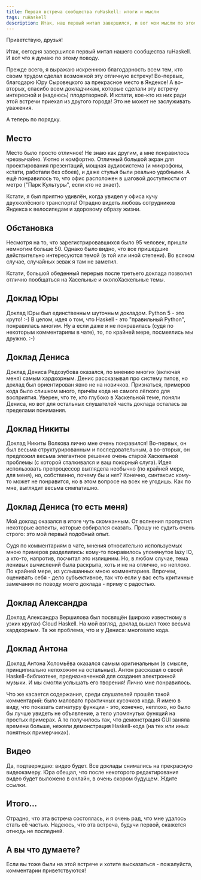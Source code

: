 ```yaml
---
title: Первая встреча сообщества ruHaskell: итоги и мысли
tags: ruHaskell
description: Итак, наш первый митап завершился, и вот мои мысли по этому поводу.
---
```


Приветствую, друзья!

Итак, сегодня завершился первый митап нашего сообщества ruHaskell. И вот что я думаю по этому поводу.

Прежде всего, я выражаю искреннюю благодарность всем тем, кто своим трудом сделал возможной эту отличную встречу! Во-первых, благодарю Юру Сыровецкого за прекрасное место в Яндексе! А во-вторых, спасибо всем докладчикам, которые сделали эту встречу интересной и (надеюсь) плодотворной. И кстати, кое-кто из них ради этой встречи приехал из другого города! Это не может не заслуживать уважения.

А теперь по порядку.

## Место

Место было просто отличное! Не знаю как другим, а мне понравилось чрезвычайно. Уютно и комфортно. Отличный большой экран для проектирования презентаций, мощная аудиосистема (и микрофоны, кстати, работали без сбоев), и даже стулья были реально удобными. А ещё понравилось то, что офис расположен в шаговой доступности от метро ("Парк Культуры", если кто не знает).

Кстати, я был приятно удивлён, когда увидел у офиса кучу двухколёсного транспорта! Отрадно видеть любовь сотрудников Яндекса к велосипедам и здоровому образу жизни.

## Обстановка

Несмотря на то, что зарегистрировавшихся было 95 человек, пришли немногим больше 50. Однако было видно, что все пришедшие действительно интересуются темой (в той или иной степени). Во всяком случае, случайных зевак я там не заметил.

Кстати, большой обеденный перерыв после третьего доклада позволил отлично пообщаться на Хасельные и околоХаскельные темы.

## Доклад Юры

Доклад Юры был единственным шуточным докладом. Python 5 - это круто! :-) В целом, идея о том, что Haskell - это "правильный Python", понравилась многим. Ну а если даже и не понравилась (судя по некоторым комментариям в чате), то, по крайней мере, посмеялись мы дружно. :-)

## Доклад Дениса

Доклад Дениса Редозубова оказался, по мнению многих (включая меня) самым хардкорным. Денис рассказывал про систему типов, но доклад был ориентирован явно не на новичков. Признаться, примеров кода было слишком много, причём кода не самого лёгкого для восприятия. Уверен, что те, кто глубоко в Хаскельной теме, поняли Дениса, но вот для остальных слушателей часть доклада осталась за пределами понимания.

## Доклад Никиты

Доклад Никиты Волкова лично мне очень понравился! Во-первых, он был весьма структурированным и последовательным, а во-вторых, он предложил весьма элегантное решение очень старой Хаскельной проблемы (с которой сталкивался и ваш покорный слуга). Идея использовать препроцессор выглядела необычно (по крайней мере, для меня), но, собственно, почему бы и нет? Конечно, синтаксис кому-то может не понравится, но в этом вопросе на всех не угодишь. Как по мне, выглядит весьма симпатишно.

## Доклад Дениса (то есть меня)

Мой доклад оказался в итоге чуть скомканным. От волнения пропустил некоторые аспекты, которые собирался сказать. Прошу не судить очень строго: это мой первый подобный опыт.

Судя по комментариям в чате, мнения относительно используемых мною примеров разделились: кому-то понравилось упомянутое lazy IO, а кто-то, напротив, посчитал это излишним. Но, в любом случае, тема ленивых вычислений была раскрыта, хоть и не на отлично, но неплохо. По крайней мере, из услышанных мною комментариев. Впрочем, оценивать себя - дело субъективное, так что если у вас есть критичные замечания по поводу моего доклада - приму с радостью.

## Доклад Александра

Доклад Александра Вершилова был посвящён (широко известному в узких кругах) Cloud Haskell. На мой взгляд, доклад вышел тоже весьма хардкорным. Та же проблема, что и у Дениса: многовато кода. 

## Доклад Антона

Доклад Антона Холомьёва оказался самым оригинальным (в смысле, принципиально непохожим на остальные). Антон рассказал о своей Haskell-библиотеке, предназначенной для создания электронной музыки. И мы смогли услышать его творения! Лично мне понравилось.

Что же касается содержания, среди слушателей прошёл такой комментарий: было маловато практичных кусочков кода. Я имею в виду, что показать сигнатуру функции - это, конечно, неплохо, но было бы лучше увидеть не объявление, а тело упомянутых функций на простых примерах. А то получилось так, что демонстрация GUI заняла времени больше, нежели демонстрация Haskell-кода (на тех или иных понятных примерчиках).

## Видео

Да, подтверждаю: видео будет. Все доклады снимались на прекрасную видеокамеру. Юра обещал, что после некоторого редактирования видео будет выложено в онлайн, в очень скором будущем. Ждите ссылки.

## Итого...

Отрадно, что эта встреча состоялась, и я очень рад, что мне удалось стать её частью. Надеюсь, что эта встреча, будучи первой, окажется отнюдь не последней.

## А вы что думаете?

Если вы тоже были на этой встрече и хотите высказаться - пожалуйста, комментарии приветствуются!


